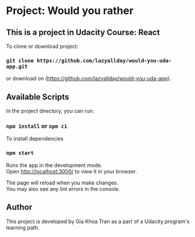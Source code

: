 <h1>Project: Would you rather</h1>
<h2>This is a project in Udacity Course: React</h2>

To clone or download project:
### `git clone https://github.com/lazyallday/would-you-uda-app.git`

or download on (https://github.com/lazyallday/would-you-uda-app).

## Available Scripts

In the project directory, you can run:

### `npm install` or `npm ci`
To install dependencies

### `npm start`

Runs the app in the development mode.\
Open [http://localhost:3000/](http://localhost:3000/) to view it in your browser.

The page will reload when you make changes.\
You may also see any lint errors in the console.

## Author

This project is developed by Gia Khoa Tran as a part of a Udacity program's learning path.